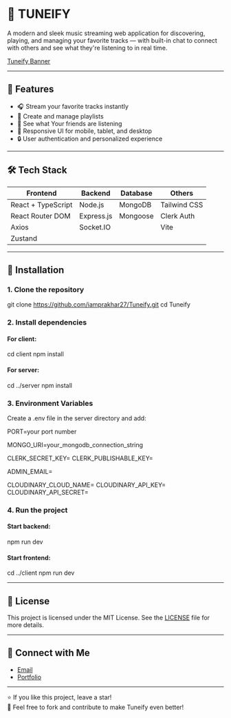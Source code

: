 
# 🎵 TUNEIFY

A modern and sleek music streaming web application for discovering, playing, and managing your favorite tracks — with built-in chat to connect with others and see what they're listening to in real time.


[Tuneify Banner](./frontend/public/banner.png) 

---

## 🚀 Features

- 🎧 Stream your favorite tracks instantly
- 📁 Create and manage playlists
- 🤳 See what Your friends are listening
- 📱 Responsive UI for mobile, tablet, and desktop
- 🔒 User authentication and personalized experience

---

## 🛠️ Tech Stack

| Frontend          | Backend        | Database     | Others              |
|-------------------|----------------|--------------|---------------------|
|React + TypeScript | Node.js        | MongoDB      | Tailwind CSS        |
| React Router DOM  | Express.js     | Mongoose     | Clerk Auth          |
| Axios             | Socket.IO      |              | Vite                |
| Zustand           |                |              |                     |

---

## 🔧 Installation

### 1. Clone the repository

git clone https://github.com/iamprakhar27/Tuneify.git
cd Tuneify


### 2. Install dependencies

#### For client:

cd client
npm install


#### For server:

cd ../server
npm install


### 3. Environment Variables

Create a .env file in the server directory and add:

PORT=your port number

MONGO_URI=your_mongodb_connection_string

CLERK_SECRET_KEY=
CLERK_PUBLISHABLE_KEY=

ADMIN_EMAIL=

CLOUDINARY_CLOUD_NAME=
CLOUDINARY_API_KEY=
CLOUDINARY_API_SECRET=


### 4. Run the project

#### Start backend:

npm run dev

#### Start frontend:

cd ../client
npm run dev

---

## 📄 License

This project is licensed under the MIT License. See the [LICENSE](LICENSE) file for more details.

---

## 🤝 Connect with Me

- [Email](prakharofficial17@gmail.com)
- [Portfolio](https://prakhar-portfolio-coral.vercel.app/)

---

⭐ If you like this project, leave a star!  
📝 Feel free to fork and contribute to make Tuneify even better!

